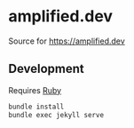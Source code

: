 # amplified.dev

Source for https://amplified.dev

## Development

Requires [Ruby](https://www.ruby-lang.org/en/documentation/installation/)

```bash
bundle install
bundle exec jekyll serve
```
